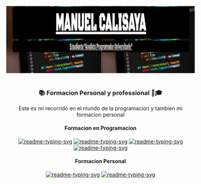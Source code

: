 <img src="Portada.png" alt="Texto Alternativo" width="200%" height="180" />
<h1></h1>
  <h3 align="center" >📚 Formacion Personal y professional 👔🎓</h3>
  <p align="center" "FFFF00">Este es mi recorrido en el mundo de la programacion y tambien mi formacion personal </p>
<h4 align="center">Formacion en Programacion</h4>
<p align="center">
  <a href="https://github.com/Calisaya-Manu/Analista-Programador-Universitario.git"><img width="350" src="https://github-readme-stats.vercel.app/api/pin/?username=Calisaya-Manu&repo=Analista-Programador-Universitario&theme=react&bg_color=000000&title_color=FFFF00&icon_color=AA00FF&hide_border=true&show_icons=false" alt="readme-typing-svg"></a>
  <a href="https://github.com/Calisaya-Manu/Capacitacion-C.git"><img width="350" src="https://github-readme-stats.vercel.app/api/pin/?username=Calisaya-Manu&repo=Capacitacion_C&theme=react&bg_color=000000&title_color=FFFF00&icon_color=AA00FF&hide_border=true&show_icons=false" alt="readme-typing-svg"></a>
  <a href="https://github.com/Calisaya-Manu/Capacitacion-HTML-CSS.git"><img width="350" src="https://github-readme-stats.vercel.app/api/pin/?username=Calisaya-Manu&repo=Capacitacion-HTML-CSS&theme=react&bg_color=000000&title_color=FFFF00&icon_color=AA00FF&hide_border=true&show_icons=false" alt="readme-typing-svg"></a>
  <a href="https://github.com/Calisaya-Manu/Capacitacion_Android.git"><img width="350" src="https://github-readme-stats.vercel.app/api/pin/?username=Calisaya-Manu&repo=Capacitacion_Android&theme=react&bg_color=000000&title_color=FFFF00&icon_color=AA00FF&hide_border=true&show_icons=false" alt="readme-typing-svg"></a>
</p>
<h4 align="center">Formacion Personal</h4>
<p align="center">
  <a href="https://github.com/Calisaya-Manu/Cajero-de-Super-e-Hiper-Mercado.git"><img width="350" src="https://github-readme-stats.vercel.app/api/pin/?username=Calisaya-Manu&repo=Cajero-de-Super-e-Hiper-Mercado&theme=react&bg_color=000000&title_color=AA00FF&icon_color=FFFF00&hide_border=true&show_icons=false" alt="readme-typing-svg"></a>
  <a href="https://github.com/Calisaya-Manu/Herramientas-Financieras-Para-Emprendedores.git"><img width="350" src="https://github-readme-stats.vercel.app/api/pin/?username=Calisaya-Manu&repo=Herramientas-Financieras-Para-Emprendedores&theme=react&bg_color=000000&title_color=AA00FF&icon_color=FFFF00&hide_border=true&show_icons=false" alt="readme-typing-svg"></a>
</p>


